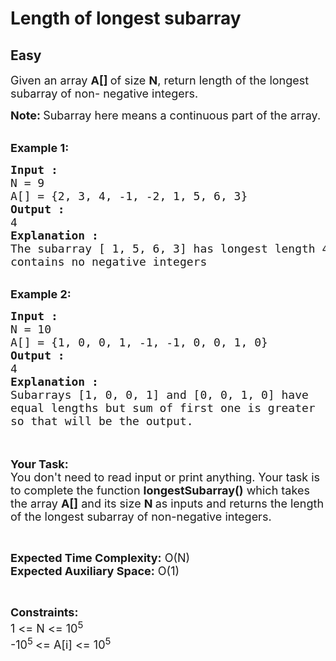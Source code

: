 # Length of longest subarray
## Easy 
<div class="problem-statement" style="user-select: auto;">
                <p style="user-select: auto;"></p><p style="user-select: auto;"><span style="font-size: 18px; user-select: auto;">Given an array <strong style="user-select: auto;">A[] </strong>of size <strong style="user-select: auto;">N</strong>, return length of the longest subarray of non- negative integers.</span></p>

<p style="user-select: auto;"><span style="font-size: 18px; user-select: auto;"><strong style="user-select: auto;">Note: </strong>Subarray here means a continuous part of the array.</span><br style="user-select: auto;">
&nbsp;</p>

<p style="user-select: auto;"><span style="font-size: 18px; user-select: auto;"><strong style="user-select: auto;">Example 1:</strong></span></p>

<pre style="user-select: auto; position: relative;"><span style="font-size: 18px; user-select: auto;"><strong style="user-select: auto;">Input : </strong>
N = 9
A[] = {2, 3, 4, -1, -2, 1, 5, 6, 3}
<strong style="user-select: auto;">Output : </strong>
4
<strong style="user-select: auto;">Explanation :</strong>
The subarray [ 1, 5, 6, 3] has longest length 4 and
contains no negative integers</span><div class="open_grepper_editor" title="Edit &amp; Save To Grepper" style="user-select: auto;"></div></pre>

<div style="user-select: auto;">&nbsp;</div>

<div style="user-select: auto;"><span style="font-size: 18px; user-select: auto;"><strong style="user-select: auto;">Example 2:</strong></span></div>

<pre style="user-select: auto; position: relative;"><span style="font-size: 18px; user-select: auto;"><strong style="user-select: auto;">Input : </strong>
N = 10
A[] = {1, 0, 0, 1, -1, -1, 0, 0, 1, 0}
<strong style="user-select: auto;">Output : </strong>
4
<strong style="user-select: auto;">Explanation :</strong>
Subarrays [1, 0, 0, 1] and [0, 0, 1, 0] have
equal lengths but sum of first one is greater
so that will be the output.
</span><div class="open_grepper_editor" title="Edit &amp; Save To Grepper" style="user-select: auto;"></div></pre>

<p style="user-select: auto;"><br style="user-select: auto;">
<br style="user-select: auto;">
<span style="font-size: 18px; user-select: auto;"><strong style="user-select: auto;">Your Task:&nbsp;&nbsp;</strong><br style="user-select: auto;">
You don't need to read input or print anything. Your task is to complete the function <strong style="user-select: auto;">longestSubarray()</strong>&nbsp;which takes the array <strong style="user-select: auto;">A[]</strong> and its size <strong style="user-select: auto;">N</strong><strong style="user-select: auto;"> </strong>as inputs and returns the length of the longest subarray of non-negative integers.</span></p>

<p style="user-select: auto;">&nbsp;</p>

<p style="user-select: auto;"><span style="font-size: 18px; user-select: auto;"><strong style="user-select: auto;">Expected Time Complexity:</strong> O(N)<br style="user-select: auto;">
<strong style="user-select: auto;">Expected Auxiliary Space:</strong> O(1)</span></p>

<p style="user-select: auto;">&nbsp;</p>

<p style="user-select: auto;"><span style="font-size: 18px; user-select: auto;"><strong style="user-select: auto;">Constraints:</strong><br style="user-select: auto;">
1 &lt;= N &lt;= 10<sup style="user-select: auto;">5</sup><br style="user-select: auto;">
-10<sup style="user-select: auto;">5&nbsp;</sup>&lt;= A[i] &lt;= 10<sup style="user-select: auto;">5</sup></span></p>
 <p style="user-select: auto;"></p>
            </div>